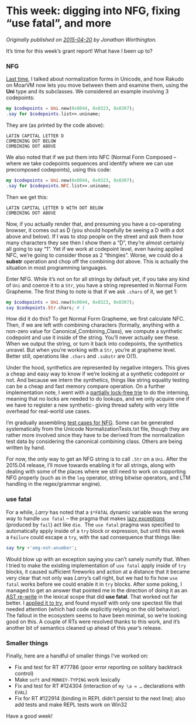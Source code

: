 # This week: digging into NFG, fixing “use fatal”, and more
    
*Originally published on [2015-04-20](https://6guts.wordpress.com/2015/04/20/this-week-digging-into-nfg-fixing-use-fatal-and-more/) by Jonathan Worthington.*

It’s time for this week’s grant report! What have I been up to?

### NFG

[Last time](https://6guts.wordpress.com/2015/04/12/this-week-unicode-normalization-many-rts/), I talked about normalization forms in Unicode, and how Rakudo on MoarVM now lets you move between them and examine them, using the **Uni** type and its subclasses. We considered an example involving 3 codepoints:

```` raku
my $codepoints = Uni.new(0x0044, 0x0323, 0x0307);
.say for $codepoints.list>>.uniname;
````

They are (as printed by the code above):

````
LATIN CAPITAL LETTER D
COMBINING DOT BELOW
COMBINING DOT ABOVE
````

We also noted that if we put them into NFC (Normal Form Composed – where we take codepoints sequences and identify where we can use precomposed codepoints), using this code:

```` raku
my $codepoints = Uni.new(0x0044, 0x0323, 0x0307);
.say for $codepoints.NFC.list>>.uniname;
````

Then we get this:

````
LATIN CAPITAL LETTER D WITH DOT BELOW
COMBINING DOT ABOVE
````

Now, if you actually render that, and presuming you have a co-operating browser, it comes out as Ḍ̇ (you should hopefully be seeing a D with a dot above and below). If I was to stop people on the street and ask them how many characters they see then I show them a “Ḍ̇”, they’re almost certainly all going to say “1”. Yet if we work at codepoint level, even having applied NFC, we’re going to consider those as 2 “thingies”. Worse, we could do a **substr** operation and chop off the combining dot above. This is actually the situation in most programming languages.

Enter NFG. While it’s not on for all strings by default yet, if you take any kind of `Uni` and coerce it to a `Str`, you have a string represented in Normal Form Grapheme. The first thing to note is that if we ask `.chars` of it, we get 1:

```` raku
my $codepoints = Uni.new(0x0044, 0x0323, 0x0307);
say $codepoints.Str.chars; # 1
````

How did it do this? To get Normal Form Grapheme, we first calculate NFC. Then, if we are left with combining characters (formally, anything with a non-zero value for Canonical_Combining_Class), we compute a synthetic codepoint and use it inside of the string. You’ll never actually see these. When we output the string, or turn it back into codepoints, the synthetics unravel. But when you’re working with a `Str`, you’re at grapheme level. Better still, operations like `.chars` and `.substr` are O(1).

Under the hood, synthetics are represented by negative integers. This gives a cheap and easy way to know if we’re looking at a synthetic codepoint or not. And because we intern the synthetics, things like string equality testing can be a cheap and fast memory compare operation. On a further implementation note, I went with a [partially lock-free trie](https://github.com/MoarVM/MoarVM/commit/fae0069445bbe69fd9caa454ebccb7ec64c8caa5) to do the interning, meaning that no locks are needed to do lookups, and we only acquire one if we have to register a new synthetic- giving thread safety with very little overhead for real-world use cases.

I’m gradually assembling [test cases for NFG](https://github.com/raku/roast/tree/master/S15-nfg). Some can be generated systematically from the Unicode NormalizationTests.txt file, though they are rather more involved since they have to be derived from the normalization test data by considering the canonical combining class. Others are being written by hand.

For now, the only way to get an NFG string is to call `.Str` on a `Uni`. After the 2015.04 release, I’ll move towards enabling it for all strings, along with dealing with some of the places where we still need to work on supporting NFG properly (such as in the `leg` operator, string bitwise operators, and LTM handling in the regex/grammar engine).

### use fatal

For a while, *Larry* has noted that a `$*FATAL` dynamic variable was the wrong way to handle `use fatal` – the pragma that makes [lazy exceptions](http://doc.raku.org/type/Failure) (produced by `fail`) act like `die`.  The `use fatal` pragma was specified to automatically apply inside of a `try` block or expression, but until this week a `Failure` could escape a `try`, with the sad consequence that things like:

```` raku
say try +'omg-not-anumber';
````

Would blow up with an exception saying you can’t sanely numify that. When I tried to make the existing implementation of `use fatal` apply inside of `try` blocks, it caused sufficient fireworks and action at a distance that it became very clear that not only was *Larry*’s call right, but we had to fix how `use fatal` works before we could enable it in `try` blocks. After some poking, I managed to get an answer that pointed me in the direction of doing it as an [AST re-write](https://github.com/rakudo/rakudo/blob/c4beed679ccbf82be733657ea653ab52df258f7b/src/Perl6/Actions.nqp#L1009) in the lexical scope that did **use fatal**. That worked out far better. I [applied it to try](https://github.com/rakudo/rakudo/blob/c4beed679ccbf82be733657ea653ab52df258f7b/src/Perl6/Grammar.nqp#L1850), and found myself with only one spectest file that needed attention (which had code explicitly relying on the old behavior). The fallout in the ecosystem seems to have been minimal, so we’re looking good on this. A couple of RTs were resolved thanks to this work, and it’s another bit of semantics cleaned up ahead of this year’s release.

### Smaller things

Finally, here are a handful of smaller things I’ve worked on:

- Fix and test for RT #77786 (poor error reporting on solitary backtrack control)
- Make `soft` and `MONKEY-TYPING` work lexically
- Fix and test for RT #124304 (interaction of `my \a = …` declarations with `EVAL`)
- Fix for RT #122914 (binding in REPL didn’t persist to the next line); also add tests and make REPL tests work on Win32

Have a good week!
